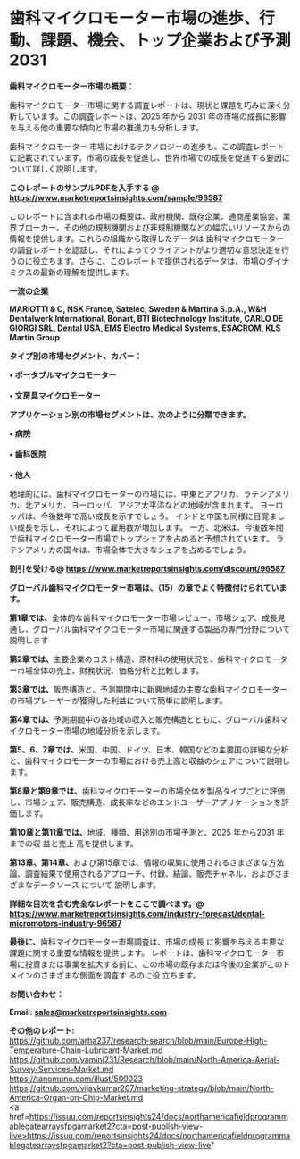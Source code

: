 # 歯科マイクロモーター市場の進歩、行動、課題、機会、トップ企業および予測2031

<strong><b>歯科マイクロモーター市場の概要：</b></strong>

歯科マイクロモーター市場に関する調査レポートは、現状と課題を巧みに深く分析しています。この調査レポートは、2025 年から 2031 年の市場の成長に影響を与える他の重要な傾向と市場の推進力も分析します。

歯科マイクロモーター 市場におけるテクノロジーの進歩も、この調査レポートに記載されています。市場の成長を促進し、世界市場での成長を促進する要因について詳しく説明します。

<strong>このレポートのサンプルPDFを入手する @ <a href=https://www.marketreportsinsights.com/sample/96587>https://www.marketreportsinsights.com/sample/96587</a></strong>

このレポートに含まれる市場の概要は、政府機関、既存企業、通商産業協会、業界ブローカー、その他の規制機関および非規制機関などの幅広いリソースからの情報を提供します。これらの組織から取得したデータは 歯科マイクロモーター の調査レポートを認証し、それによってクライアントがより適切な意思決定を行うのに役立ちます。さらに、このレポートで提供されるデータは、市場のダイナミクスの最新の理解を提供します。

<strong>一流の企業</strong>

<strong><b>MARIOTTI & C, NSK France, Satelec, Sweden & Martina S.p.A., W&H Dentalwerk International, Bonart, BTI Biotechnology Institute, CARLO DE GIORGI SRL, Dental USA, EMS Electro Medical Systems, ESACROM, KLS Martin Group</b></strong>

<strong><b>タイプ別の市場セグメント、カバー：</b></strong>

<strong>• ポータブルマイクロモーター<br><br>• 文房具マイクロモーター</strong>

<strong><b>アプリケーション別の市場セグメントは、次のように分類できます。</b></strong>

<strong>• 病院<br><br>• 歯科医院<br><br>• 他人</strong>

 地理的には、歯科マイクロモーターの市場には、中東とアフリカ、ラテンアメリカ、北アメリカ、ヨーロッパ、アジア太平洋などの地域が含まれます。 ヨーロッパは、今後数年で高い成長を示すでしょう。 インドと中国も同様に目覚ましい成長を示し、それによって雇用数が増加します。 一方、北米は、今後数年間で歯科マイクロモーター市場でトップシェアを占めると予想されています。 ラテンアメリカの国々は、市場全体で大きなシェアを占めるでしょう。

<strong>割引を受ける@ <a href=https://www.marketreportsinsights.com/discount/96587>https://www.marketreportsinsights.com/discount/96587</a></strong>

<strong><b>グローバル歯科マイクロモーター市場は、（15）の章でよく特徴付けられています。</b></strong>

<strong><b>第</b></strong><strong><b>1章では、</b></strong>全体的な歯科マイクロモーター市場レビュー、市場シェア、成長見通し、グローバル歯科マイクロモーター市場に関連する製品の専門分野について説明します

<strong><b>第2章では、</b></strong>主要企業のコスト構造、原材料の使用状況を、歯科マイクロモーター市場全体の売上、財務状況、価格分析と比較します。

<strong><b>第3章では、</b></strong>販売構造と、予測期間中に新興地域の主要な歯科マイクロモーターの市場プレーヤーが獲得した利益について簡単に説明します。

<strong><b>第4章では、</b></strong>予測期間中の各地域の収入と販売構造とともに、グローバル歯科マイクロモーター市場の地域分析を示します。

<strong><b>第5、6、7章では、</b></strong>米国、中国、ドイツ、日本、韓国などの主要国の詳細な分析と、歯科マイクロモーターの市場における売上高と収益のシェアについて説明します。

<strong><b>第8章と第9章では、</b></strong>歯科マイクロモーターの市場全体を製品タイプごとに評価し、市場シェア、販売構造、成長率などのエンドユーザーアプリケーションを評価します。

<strong><b>第10章と第11章では、</b></strong>地域、種類、用途別の市場予測と、2025 年から2031 年までの収 益と売上 高を提供します。

<strong><b>第13章、第14章、</b></strong>および第15章では、情報の収集に使用されるさまざまな方法論、調査結果で使用されるアプローチ、付録、結論、販売チャネル、およびさまざまなデータソース について 説明します。

<strong>詳細な目次を含む完全なレポートをここで調べます。@ <a href=https://www.marketreportsinsights.com/industry-forecast/dental-micromotors-industry-96587>https://www.marketreportsinsights.com/industry-forecast/dental-micromotors-industry-96587</a></strong>

<strong><b>最後に、</b></strong>歯科マイクロモーター市場調査は、市場の成長 に影響を</a>与える主要な課題に関する重要な情報を提供します。 レポートは、歯科マイクロモーター市場に投資または事業を拡大する前に、この市場の既存または今後の企業がこのドメインのさまざまな側面を調査す るのに役 立ちます。

<strong><b>お問い合わせ：</b></strong>

<strong>Email: </strong><a href=mailto:sales@marketreportsinsights.com><strong>sales@marketreportsinsights.com</strong></a>

<strong>その他のレポート:</strong>
<br>
<a href=https://github.com/arha237/research-search/blob/main/Europe-High-Temperature-Chain-Lubricant-Market.md>https://github.com/arha237/research-search/blob/main/Europe-High-Temperature-Chain-Lubricant-Market.md</a>
<br>
<a href=https://github.com/yamini231/Research/blob/main/North-America-Aerial-Survey-Services-Market.md>https://github.com/yamini231/Research/blob/main/North-America-Aerial-Survey-Services-Market.md</a>
<br>
<a href=https://tanomuno.com/illust/509023>https://tanomuno.com/illust/509023</a>
<br>
<a href=https://github.com/vijaykumar207/marketing-strategy/blob/main/North-America-Organ-on-Chip-Market.md>https://github.com/vijaykumar207/marketing-strategy/blob/main/North-America-Organ-on-Chip-Market.md</a>
<br>
<a href=https://issuu.com/reportsinsights24/docs/northamericafieldprogrammablegatearraysfpgamarket2?cta=post-publish-view-live>https://issuu.com/reportsinsights24/docs/northamericafieldprogrammablegatearraysfpgamarket2?cta=post-publish-view-live</a>"
